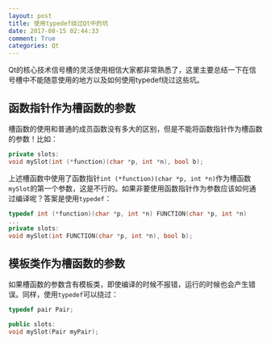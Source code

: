 ```yaml
---
layout: post
title: 使用typedef绕过Qt中的坑
date: 2017-08-15 02:44:33
comment: True
categories: Qt
---
```


Qt的核心技术信号槽的灵活使用相信大家都非常熟悉了，这里主要总结一下在信号槽中不能随意使用的地方以及如何使用typedef绕过这些坑。
## 函数指针作为槽函数的参数
槽函数的使用和普通的成员函数没有多大的区别，但是不能将函数指针作为槽函数的参数！比如：
```c++
private slots:
void mySlot(int (*function)(char *p, int *n), bool b);
```
上述槽函数中使用了函数指针`int (*function)(char *p, int *n)`作为槽函数`mySlot`的第一个参数，这是不行的。如果非要使用函数指针作为参数应该如何通过编译呢？答案是使用`typedef`：
```c++
typedef int (*function)(char *p, int *n) FUNCTION(char *p, int *n)
...
private slots:
void mySlot(int FUNCTION(char *p, int *n), bool b);
```
## 模板类作为槽函数的参数
如果槽函数的参数含有模板类，即使编译的时候不报错，运行的时候也会产生错误。同样，使用`typedef`可以绕过：
```c++
typedef pair Pair;

public slots:
void mySlot(Pair myPair);
```